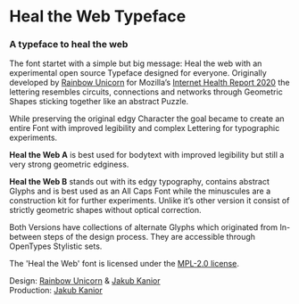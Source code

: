 # Heal the Web Typeface
<h3>A typeface to heal the web</h3>

The font startet with a simple but big message: Heal the web with an experimental open source Typeface designed for everyone. Originally developed by <a href="https://rainbow-unicorn.com" target="_blank" >Rainbow Unicorn</a> for Mozilla’s <a href="https://2020.internethealthreport.org/" target="_blank" >Internet Health Report 2020</a> the lettering resembles circuits, connections and networks through Geometric Shapes sticking together like an abstract Puzzle.

While preserving the original edgy Character the goal became to create an entire Font with improved legibility and complex Lettering for typographic experiments.

<strong>Heal the Web A</strong> is best used for bodytext with improved legibility but still a very strong geometric edginess.

<strong>Heal the Web B</strong> stands out with its edgy typography, contains abstract Glyphs and is best used as an All Caps Font while the minuscules are a construction kit for further experiments. Unlike it’s other version it consist of strictly geometric shapes without optical correction.

Both Versions have collections of alternate Glyphs which originated from In-between steps of the design process. They are accessible through OpenTypes Stylistic sets.

The 'Heal the Web' font is licensed under the <a href="https://www.mozilla.org/en-US/MPL/2.0/FAQ/" target="_blank">MPL-2.0 license</a>.

Design: <a href="https://rainbow-unicorn.com" target="_blank" >Rainbow Unicorn</a> &amp; <a href="http://www.flexn.de/" target="_blank" class="mobile-underline">Jakub Kanior</a><br>
Production: <a href="http://www.flexn.de/" target="_blank" >Jakub Kanior</a>
